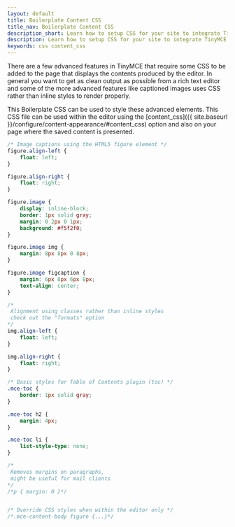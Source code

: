 ```yaml
---
layout: default
title: Boilerplate Content CSS
title_nav: Boilerplate Content CSS
description_short: Learn how to setup CSS for your site to integrate TinyMCE.
description: Learn how to setup CSS for your site to integrate TinyMCE.
keywords: css content_css
---
```


There are a few advanced features in TinyMCE that require some CSS to be added to the page that displays the contents produced by the editor. In general you want to get as clean output as possible from a rich text editor and some of the more advanced features like captioned images uses CSS rather than inline styles to render properly.

This Boilerplate CSS can be used to style these advanced elements. This CSS file can be used within the editor using the [content_css]({{ site.baseurl }}/configure/content-appearance/#content_css) option and also on your page where the saved content is presented.

```css
/* Image captions using the HTML5 figure element */
figure.align-left {
	float: left;
}

figure.align-right {
	float: right;
}

figure.image {
	display: inline-block;
	border: 1px solid gray;
	margin: 0 2px 0 1px;
	background: #f5f2f0;
}

figure.image img {
	margin: 8px 8px 0 8px;
}

figure.image figcaption {
	margin: 6px 8px 6px 8px;
	text-align: center;
}

/*
 Alignment using classes rather than inline styles
 check out the "formats" option
*/
img.align-left {
	float: left;
}

img.align-right {
	float: right;
}

/* Basic styles for Table of Contents plugin (toc) */
.mce-toc {
	border: 1px solid gray;
}

.mce-toc h2 {
	margin: 4px;
}

.mce-toc li {
	list-style-type: none;
}

/*
 Removes margins on paragraphs,
 might be useful for mail clients
*/
/*p { margin: 0 }*/


/* Override CSS styles when within the editor only */
/*.mce-content-body figure {...}*/
```
